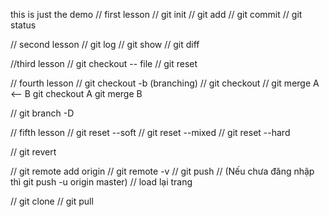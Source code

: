 this is just the demo
// first lesson
// git init
// git add
// git commit
// git status

// second lesson
// git log
// git show
// git diff

//third lesson
// git checkout -- file
// git reset

// fourth lesson
// git checkout -b <branch> (branching)
// git checkout <branch>
// git merge
A <-- B
git checkout A
git merge B

// git branch -D <branch>

// fifth lesson
// git reset --soft <to commit>
// git reset --mixed <to commit>
// git reset --hard <to commit>

// git revert

// git remote add origin
// git remote -v
// git push
// (Nếu chưa đăng nhập thì git push -u origin master)
// load lại trang

// git clone
// git pull


